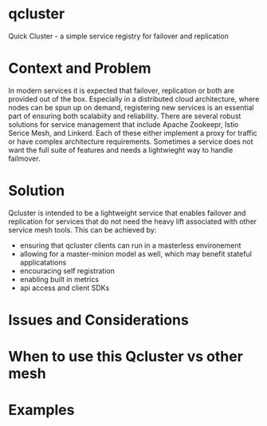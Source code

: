 # qcluster
Quick Cluster - a simple service registry for failover and replication

# Context and Problem

In modern services it is expected that failover, replication or both are provided out of the box. Especially in a distributed cloud architecture, where nodes can be spun up on demand, registering new services is an essential part of ensuring both scalabiity and reliability. There are several robust solutions for service management that include Apache Zookeepr, Istio Serice Mesh, and Linkerd. Each of these either implement a proxy for traffic or have complex architecture requirements. Sometimes a service does not want the full suite of features and needs a lightwieght way to handle failmover.

# Solution

Qcluster is intended to be a lightweight service that enables failover and replication for services that do not need the heavy lift associated with other service mesh tools. This can be achieved by:

- ensuring that qcluster clients can run in a masterless environement
- allowing for a master-minion model as well, which may benefit stateful applicatations
- encouracing self registration 
- enabling built in metrics
- api access and client SDKs


# Issues and Considerations


# When to use this Qcluster vs other mesh


# Examples



